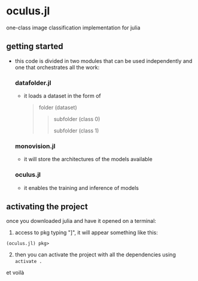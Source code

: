 # oculus.jl
one-class image classification implementation for julia

## getting started

- this code is divided in two modules that can be used independently and one that orchestrates all the work:

  ### datafolder.jl
  
  - it loads a dataset in the form of
    
    > folder (dataset)
    > 
    > > subfolder (class 0)
    > >
    > > subfolder (class 1)

  ### monovision.jl

  - it will store the architectures of the models available
 
  ### oculus.jl

  - it enables the training and inference of models

## activating the project

once you downloaded julia and have it opened on a terminal:

1. access to pkg typing "]", it will appear something like this:

`(oculus.jl) pkg>`

2. then you can activate the project with all the dependencies using `activate .`

et voilà
